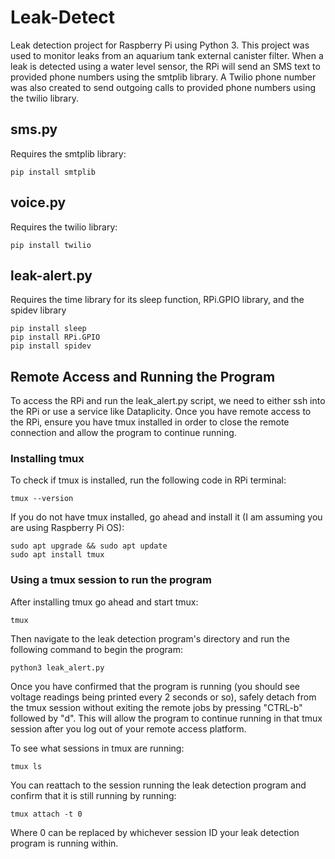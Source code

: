 # Leak-Detect
Leak detection project for Raspberry Pi using Python 3. This project was used to monitor leaks from an aquarium tank external canister filter. When a leak is detected using a water level sensor, the RPi will send an SMS text to provided phone numbers using the smtplib library. A Twilio phone number was also created to send outgoing calls to provided phone numbers using the twilio library.

## sms.py

Requires the smtplib library:

```shell
pip install smtplib
```

## voice.py

Requires the twilio library:

```shell
pip install twilio
```
## leak-alert.py

Requires the time library for its sleep function, RPi.GPIO library, and the spidev library

```shell
pip install sleep
pip install RPi.GPIO
pip install spidev
```


## Remote Access and Running the Program

To access the RPi and run the leak_alert.py script, we need to either ssh into the RPi or use a service like Dataplicity. Once you have remote access to the RPi, ensure you have tmux installed in order to close the remote connection and allow the program to continue running.

### Installing tmux

To check if tmux is installed, run the following code in RPi terminal:

```shell
tmux --version
```

If you do not have tmux installed, go ahead and install it (I am assuming you are using Raspberry Pi OS):

```shell
sudo apt upgrade && sudo apt update
sudo apt install tmux
```

### Using a tmux session to run the program

After installing tmux go ahead and start tmux:

```shell
tmux
```

Then navigate to the leak detection program's directory and run the following command to begin the program:

```shell
python3 leak_alert.py
```

Once you have confirmed that the program is running (you should see voltage readings being printed every 2 seconds or so), safely detach from the tmux session without exiting the remote jobs by pressing "CTRL-b" followed by "d". This will allow the program to continue running in that tmux session after you log out of your remote access platform.


To see what sessions in tmux are running:

```shell
tmux ls
```

You can reattach to the session running the leak detection program and confirm that it is still running by running:

```shell
tmux attach -t 0
```
Where 0 can be replaced by whichever session ID your leak detection program is running within.
